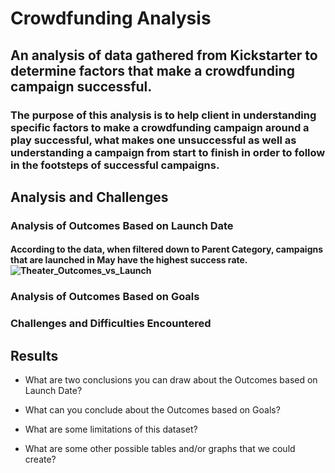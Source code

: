 

# Crowdfunding Analysis

## An analysis of data gathered from Kickstarter to determine factors that make a crowdfunding campaign successful. 

### The purpose of this analysis is to help client in understanding specific factors to make a crowdfunding campaign around a play successful, what makes one unsuccessful as well as understanding a campaign from start to finish in order to follow in the footsteps of successful campaigns. 

## Analysis and Challenges

### Analysis of Outcomes Based on Launch Date
#### According to the data, when filtered down to Parent Category, campaigns that are launched in May have the highest success rate. ![Theater_Outcomes_vs_Launch](https://user-images.githubusercontent.com/79758494/111094155-991d5100-8508-11eb-92d1-34447d541e55.png)

### Analysis of Outcomes Based on Goals

### Challenges and Difficulties Encountered

## Results

- What are two conclusions you can draw about the Outcomes based on Launch Date?

- What can you conclude about the Outcomes based on Goals?

- What are some limitations of this dataset?

- What are some other possible tables and/or graphs that we could create?